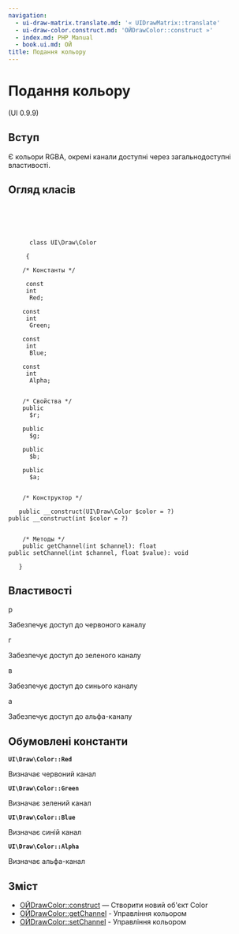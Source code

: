 ```yaml
---
navigation:
  - ui-draw-matrix.translate.md: '« UIDrawMatrix::translate'
  - ui-draw-color.construct.md: 'ОЙDrawColor::construct »'
  - index.md: PHP Manual
  - book.ui.md: ОЙ
title: Подання кольору
---
```

# Подання кольору

(UI 0.9.9)

## Вступ

Є кольори RGBA, окремі канали доступні через загальнодоступні властивості.

## Огляд класів

```classsynopsis



    
     
      class UI\Draw\Color
     
     {

    /* Константы */
    
     const
     int
      Red;

    const
     int
      Green;

    const
     int
      Blue;

    const
     int
      Alpha;


    /* Свойства */
    public
      $r;

    public
      $g;

    public
      $b;

    public
      $a;


    /* Конструктор */
    
   public __construct(UI\Draw\Color $color = ?)
public __construct(int $color = ?)


    /* Методы */
    public getChannel(int $channel): float
public setChannel(int $channel, float $value): void

   }
```

## Властивості

р

Забезпечує доступ до червоного каналу

г

Забезпечує доступ до зеленого каналу

в

Забезпечує доступ до синього каналу

а

Забезпечує доступ до альфа-каналу

## Обумовлені константи

**`UI\Draw\Color::Red`**

Визначає червоний канал

**`UI\Draw\Color::Green`**

Визначає зелений канал

**`UI\Draw\Color::Blue`**

Визначає синій канал

**`UI\Draw\Color::Alpha`**

Визначає альфа-канал

## Зміст

-   [ОЙDrawColor::construct](ui-draw-color.construct.md) — Створити новий об'єкт Color
-   [ОЙDrawColor::getChannel](ui-draw-color.getchannel.md) - Управління кольором
-   [ОЙDrawColor::setChannel](ui-draw-color.setchannel.md) - Управління кольором
